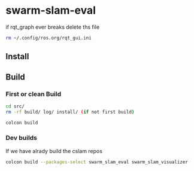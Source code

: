 # swarm-slam-eval

if rqt_graph ever breaks delete ths file
```bash
rm ~/.config/ros.org/rqt_gui.ini
```

## Install

## Build
### First or clean Build
```bash
cd src/ 
rm -rf build/ log/ install/ (if not first build)

colcon build
```

### Dev builds
If we have alrady build the cslam repos 
```bash
colcon build --packages-select swarm_slam_eval swarm_slam_visualizer
```
